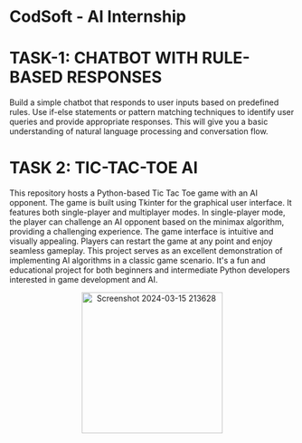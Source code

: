 # CodSoft - AI Internship

# TASK-1:  CHATBOT WITH RULE-BASED RESPONSES

Build a simple chatbot that responds to user inputs based on
predefined rules. Use if-else statements or pattern matching
techniques to identify user queries and provide appropriate
responses. This will give you a basic understanding of natural
language processing and conversation flow.


# TASK 2:   TIC-TAC-TOE AI

This repository hosts a Python-based Tic Tac Toe game with an AI opponent. The game is built using Tkinter for the graphical user interface. It features both single-player and multiplayer modes. In single-player mode, the player can challenge an AI opponent based on the minimax algorithm, providing a challenging experience. The game interface is intuitive and visually appealing. Players can restart the game at any point and enjoy seamless gameplay. This project serves as an excellent demonstration of implementing AI algorithms in a classic game scenario. It's a fun and educational project for both beginners and intermediate Python developers interested in game development and AI.

<p align="center">
<img width="249" alt="Screenshot 2024-03-15 213628" src="https://github.com/shrutijaiswal2905/CODSOFT/assets/157979575/ee49c5fe-b3d3-46ab-9854-bfc21db4c405"></p>
